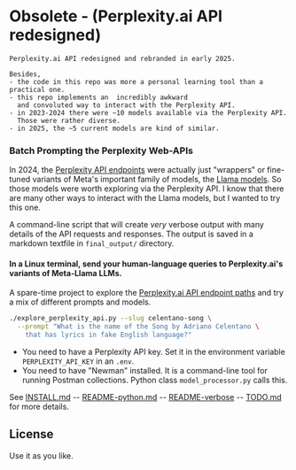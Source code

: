 <!-- markdownlint-disable MD001 MD022 MD026  -->
# Obsolete - (Perplexity.ai API redesigned)

```text
Perplexity.ai API redesigned and rebranded in early 2025.

Besides, 
- the code in this repo was more a personal learning tool than a practical one.  
- this repo implements an  incredibly awkward  
  and convoluted way to interact with the Perplexity API.
- in 2023-2024 there were ~10 models available via the Perplexity API.  
  Those were rather diverse.
- in 2025, the ~5 current models are kind of similar.

```

### Batch Prompting the Perplexity Web-APIs

In 2024, the [Perplexity API endpoints](https://docs.perplexity.ai/docs/model-cards)   were actually just "wrappers" or fine-tuned variants of Meta's important family of models, the [Llama models](https://github.com/meta-llama/). So those models were worth exploring via the Perplexity API. I know that there are many other ways to interact with the Llama models, but I 
wanted to try this one.

A command-line script that will create _very_ verbose output with many details of the API requests and responses. The output is saved in a markdown textfile in `final_output/` directory.

#### In a Linux terminal, send your human-language queries to Perplexity.ai's variants of Meta-Llama LLMs.  

A spare-time project to explore the [Perplexity.ai API endpoint paths](https://blog.perplexity.ai/blog/introducing-pplx-online-llms) and try a mix of different prompts and models.

```bash
./explore_perplexity_api.py --slug celentano-song \
  --prompt "What is the name of the Song by Adriano Celentano \
    that has lyrics in fake English language?" 
```

- You need to have a Perplexity API key. Set it in the environment variable `PERPLEXITY_API_KEY` in an `.env`.
- You need to have "Newman" installed. It is a command-line tool for running Postman collections. Python class `model_processor.py` calls this.

See [INSTALL.md](./doc/INSTALL.md) -- [README-python.md](./doc/README-python.md) -- [README-verbose](./doc/README-verbose.md) -- [TODO.md](./doc/TODO.md) for more details.

## License

Use it as you like.

